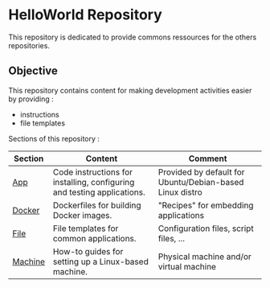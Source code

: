 HelloWorld Repository
==
This repository is dedicated to provide commons ressources for the others repositories. 

Objective
-
This repository contains content for making development activities easier by providing :
* instructions
* file templates  

Sections of this repository :
<table>
    <thead>
        <tr>
            <th>Section</th>
            <th>Content</th>
            <th>Comment</th>
        </tr>
    </thead>
    <tbody>
        <tr>
            <td><a href="https://github.com/babonet13/HelloWorld/tree/master/App">App</a></td>
            <td>Code instructions for installing, configuring and testing applications.</td>
            <td>Provided by default for Ubuntu/Debian-based Linux distro</td>
        </tr>
        <tr>
            <td><a href="https://github.com/babonet13/HelloWorld/tree/master/Docker">Docker</a></td>
            <td>Dockerfiles for building Docker images. </td>
            <td>"Recipes" for embedding applications</td>
        </tr>
        <tr>
            <td><a href="https://github.com/babonet13/HelloWorld/tree/master/File">File</a></td>
            <td>File templates for common applications.</td>
            <td>Configuration files, script files, ...</td>
        </tr>
        <tr>
            <td><a href="https://github.com/babonet13/HelloWorld/tree/master/Machine">Machine</a></td>
            <td>How-to guides for setting up a Linux-based machine.</td>
            <td>Physical machine and/or virtual machine</td>
        </tr>
    </tbody>
</table>
